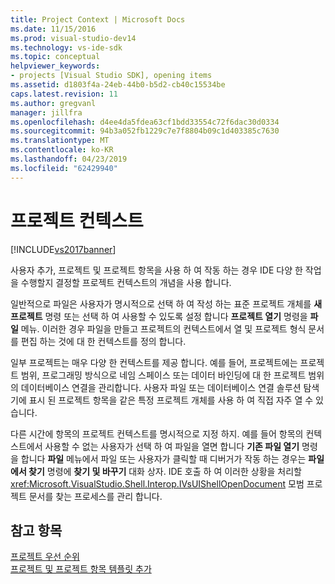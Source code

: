 ```yaml
---
title: Project Context | Microsoft Docs
ms.date: 11/15/2016
ms.prod: visual-studio-dev14
ms.technology: vs-ide-sdk
ms.topic: conceptual
helpviewer_keywords:
- projects [Visual Studio SDK], opening items
ms.assetid: d1803f4a-24eb-44b0-b5d2-cb40c15534be
caps.latest.revision: 11
ms.author: gregvanl
manager: jillfra
ms.openlocfilehash: d4ee4da5fdea63cf1bdd33554c72f6dac30d0334
ms.sourcegitcommit: 94b3a052fb1229c7e7f8804b09c1d403385c7630
ms.translationtype: MT
ms.contentlocale: ko-KR
ms.lasthandoff: 04/23/2019
ms.locfileid: "62429940"
---
```

# <a name="project-context"></a>프로젝트 컨텍스트
[!INCLUDE[vs2017banner](../../includes/vs2017banner.md)]

사용자 추가, 프로젝트 및 프로젝트 항목을 사용 하 여 작동 하는 경우 IDE 다양 한 작업을 수행할지 결정할 프로젝트 컨텍스트의 개념을 사용 합니다.  
  
 일반적으로 파일은 사용자가 명시적으로 선택 하 여 작성 하는 표준 프로젝트 개체를 **새 프로젝트** 명령 또는 선택 하 여 사용할 수 있도록 설정 합니다 **프로젝트 열기** 명령을  **파일** 메뉴. 이러한 경우 파일을 만들고 프로젝트의 컨텍스트에서 열 및 프로젝트 형식 문서를 편집 하는 것에 대 한 컨텍스트를 정의 합니다.  
  
 일부 프로젝트는 매우 다양 한 컨텍스트를 제공 합니다. 예를 들어, 프로젝트에는 프로젝트 범위, 프로그래밍 방식으로 네임 스페이스 또는 데이터 바인딩에 대 한 프로젝트 범위의 데이터베이스 연결을 관리합니다. 사용자 파일 또는 데이터베이스 연결 솔루션 탐색기에 표시 된 프로젝트 항목을 같은 특정 프로젝트 개체를 사용 하 여 직접 자주 열 수 있습니다.  
  
 다른 시간에 항목의 프로젝트 컨텍스트를 명시적으로 지정 하지. 예를 들어 항목의 컨텍스트에서 사용할 수 없는 사용자가 선택 하 여 파일을 열면 합니다 **기존 파일 열기** 명령을 합니다 **파일** 메뉴에서 파일 또는 사용자가 클릭할 때 디버거가 작동 하는 경우는 **파일에서 찾기** 명령에 **찾기 및 바꾸기** 대화 상자. IDE 호출 하 여 이러한 상황을 처리할 <xref:Microsoft.VisualStudio.Shell.Interop.IVsUIShellOpenDocument> 모범 프로젝트 문서를 찾는 프로세스를 관리 합니다.  
  
## <a name="see-also"></a>참고 항목  
 [프로젝트 우선 순위](../../extensibility/internals/project-priority.md)   
 [프로젝트 및 프로젝트 항목 템플릿 추가](../../extensibility/internals/adding-project-and-project-item-templates.md)
